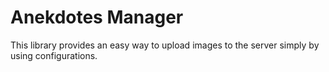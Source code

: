 # Anekdotes Manager

This library provides an easy way to upload images to the server simply by using configurations.
